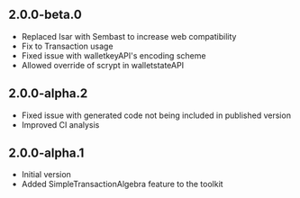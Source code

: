 ## 2.0.0-beta.0
- Replaced Isar with Sembast to increase web compatibility
- Fix to Transaction usage
- Fixed issue with walletkeyAPI's encoding scheme
- Allowed override of scrypt in walletstateAPI

## 2.0.0-alpha.2
- Fixed issue with generated code not being included in published version
- Improved CI analysis

## 2.0.0-alpha.1
- Initial version
- Added SimpleTransactionAlgebra feature to the toolkit
